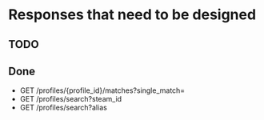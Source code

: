 # Responses that need to be designed

## TODO

## Done

- GET /profiles/{profile_id}/matches?single_match=
- GET /profiles/search?steam_id
- GET /profiles/search?alias

